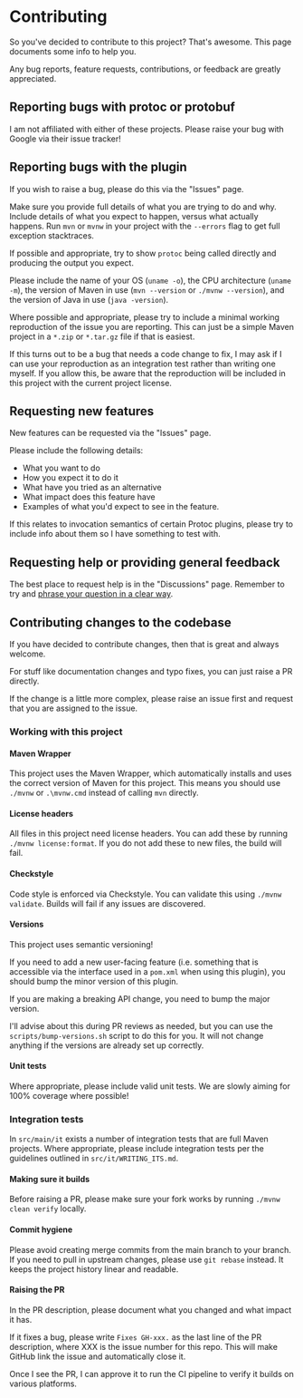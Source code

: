 # Contributing

So you've decided to contribute to this project? That's awesome. This page documents some info
to help you.

Any bug reports, feature requests, contributions, or feedback are greatly appreciated.

## Reporting bugs with protoc or protobuf

I am not affiliated with either of these projects. Please raise your bug with Google via their
issue tracker!

## Reporting bugs with the plugin

If you wish to raise a bug, please do this via the "Issues" page.

Make sure you provide full details of what you are trying to do and why. Include details of
what you expect to happen, versus what actually happens. Run `mvn` or `mvnw` in your project
with the `--errors` flag to get full exception stacktraces.

If possible and appropriate, try to show `protoc` being called directly and producing the output you
expect.

Please include the name of your OS (`uname -o`), the CPU architecture (`uname -m`), the version
of Maven in use (`mvn --version` or `./mvnw --version`), and the version of Java in use
(`java -version`).

Where possible and appropriate, please try to include a minimal working reproduction
of the issue you are reporting. This can just be a simple Maven project in a `*.zip` or
`*.tar.gz` file if that is easiest.

If this turns out to be a bug that needs a code change to fix, I may ask if I can use your
reproduction as an integration test rather than writing one myself. If you allow this, be aware that
the reproduction will be included in this project with the current project license.

## Requesting new features

New features can be requested via the "Issues" page.

Please include the following details:

- What you want to do
- How you expect it to do it
- What have you tried as an alternative
- What impact does this feature have
- Examples of what you'd expect to see in the feature.

If this relates to invocation semantics of certain Protoc plugins, please try to include info about
them so I have something to test with.

## Requesting help or providing general feedback

The best place to request help is in the "Discussions" page. Remember to try and [phrase your question
in a clear way](https://www.freecodecamp.org/news/how-to-ask-good-questions-as-a-developer-9f71ff809b63/).

## Contributing changes to the codebase

If you have decided to contribute changes, then that is great and always welcome.

For stuff like documentation changes and typo fixes, you can just raise a PR directly.

If the change is a little more complex, please raise an issue first and request that you are assigned
to the issue.

### Working with this project

#### Maven Wrapper

This project uses the Maven Wrapper, which automatically installs and uses the correct version of Maven
for this project. This means you should use `./mvnw` or `.\mvnw.cmd` instead of calling `mvn` directly.

#### License headers

All files in this project need license headers. You can add these by running
`./mvnw license:format`. If you do not add these to new files, the build will fail.

#### Checkstyle

Code style is enforced via Checkstyle. You can validate this using `./mvnw validate`. Builds will fail
if any issues are discovered.

#### Versions

This project uses semantic versioning!

If you need to add a new user-facing feature (i.e. something that is accessible via the interface used in
a `pom.xml` when using this plugin), you should bump the minor version of this plugin.

If you are making a breaking API change, you need to bump the major version.

I'll advise about this during PR reviews as needed, but you can use the `scripts/bump-versions.sh` script
to do this for you. It will not change anything if the versions are already set up correctly.

#### Unit tests

Where appropriate, please include valid unit tests. We are slowly aiming for 100% coverage where possible!

### Integration tests

In `src/main/it` exists a number of integration tests that are full Maven projects. Where
appropriate, please include integration tests per the guidelines outlined in `src/it/WRITING_ITS.md`.

#### Making sure it builds

Before raising a PR, please make sure your fork works by running `./mvnw clean verify` locally.

#### Commit hygiene

Please avoid creating merge commits from the main branch to your branch. If you need to pull in upstream
changes, please use `git rebase` instead. It keeps the project history linear and readable.

#### Raising the PR

In the PR description, please document what you changed and what impact it has.

If it fixes a bug, please write `Fixes GH-xxx.` as the last line of the PR description, where XXX is
the issue number for this repo. This will make GitHub link the issue and automatically close it.

Once I see the PR, I can approve it to run the CI pipeline to verify it builds on various platforms.

